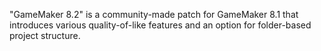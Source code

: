"GameMaker 8.2" is a community-made patch for GameMaker 8.1 that introduces various quality-of-like features and an option for folder-based project structure.

